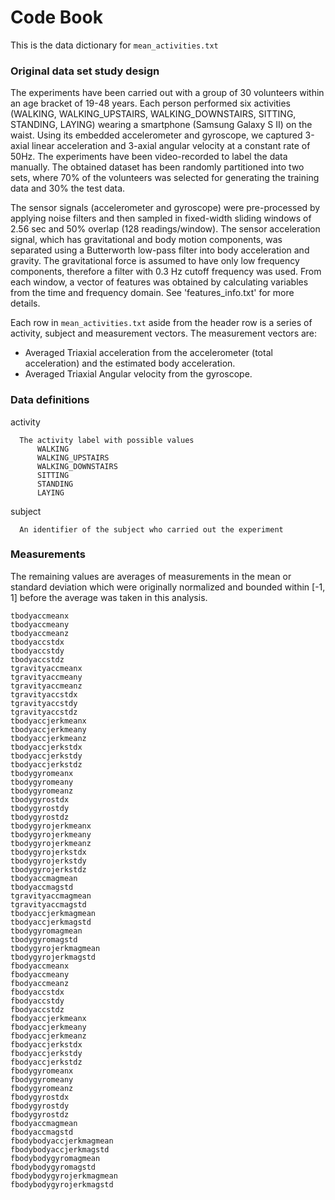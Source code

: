 # Code Book

This is the data dictionary for `mean_activities.txt`

### Original data set study design

The experiments have been carried out with a group of 30 volunteers within an age bracket of 19-48 years. Each person performed six activities (WALKING, WALKING_UPSTAIRS, WALKING_DOWNSTAIRS, SITTING, STANDING, LAYING) wearing a smartphone (Samsung Galaxy S II) on the waist. Using its embedded accelerometer and gyroscope, we captured 3-axial linear acceleration and 3-axial angular velocity at a constant rate of 50Hz. The experiments have been video-recorded to label the data manually. The obtained dataset has been randomly partitioned into two sets, where 70% of the volunteers was selected for generating the training data and 30% the test data. 

The sensor signals (accelerometer and gyroscope) were pre-processed by applying noise filters and then sampled in fixed-width sliding windows of 2.56 sec and 50% overlap (128 readings/window). The sensor acceleration signal, which has gravitational and body motion components, was separated using a Butterworth low-pass filter into body acceleration and gravity. The gravitational force is assumed to have only low frequency components, therefore a filter with 0.3 Hz cutoff frequency was used. From each window, a vector of features was obtained by calculating variables from the time and frequency domain. See 'features_info.txt' for more details.


Each row in `mean_activities.txt` aside from the header row is a series of activity, subject and measurement vectors.  The measurement vectors are:

- Averaged Triaxial acceleration from the accelerometer (total acceleration) and the estimated body acceleration.  
- Averaged Triaxial Angular velocity from the gyroscope.  


### Data definitions

activity
```
  The activity label with possible values  
      WALKING  
      WALKING_UPSTAIRS  
      WALKING_DOWNSTAIRS  
      SITTING  
      STANDING  
      LAYING  
```
      
subject  
```
  An identifier of the subject who carried out the experiment
```
  
### Measurements  

The remaining values are averages of measurements in the mean or standard deviation which were originally normalized and bounded within [-1, 1] before the average was taken in this analysis.
  
```
tbodyaccmeanx  
tbodyaccmeany  
tbodyaccmeanz  
tbodyaccstdx  
tbodyaccstdy  
tbodyaccstdz  
tgravityaccmeanx  
tgravityaccmeany  
tgravityaccmeanz  
tgravityaccstdx  
tgravityaccstdy  
tgravityaccstdz  
tbodyaccjerkmeanx  
tbodyaccjerkmeany  
tbodyaccjerkmeanz  
tbodyaccjerkstdx  
tbodyaccjerkstdy  
tbodyaccjerkstdz  
tbodygyromeanx  
tbodygyromeany  
tbodygyromeanz  
tbodygyrostdx  
tbodygyrostdy  
tbodygyrostdz  
tbodygyrojerkmeanx  
tbodygyrojerkmeany  
tbodygyrojerkmeanz  
tbodygyrojerkstdx  
tbodygyrojerkstdy  
tbodygyrojerkstdz  
tbodyaccmagmean  
tbodyaccmagstd  
tgravityaccmagmean  
tgravityaccmagstd  
tbodyaccjerkmagmean  
tbodyaccjerkmagstd  
tbodygyromagmean  
tbodygyromagstd  
tbodygyrojerkmagmean  
tbodygyrojerkmagstd  
fbodyaccmeanx  
fbodyaccmeany  
fbodyaccmeanz  
fbodyaccstdx  
fbodyaccstdy  
fbodyaccstdz  
fbodyaccjerkmeanx  
fbodyaccjerkmeany  
fbodyaccjerkmeanz  
fbodyaccjerkstdx  
fbodyaccjerkstdy  
fbodyaccjerkstdz  
fbodygyromeanx  
fbodygyromeany  
fbodygyromeanz  
fbodygyrostdx  
fbodygyrostdy  
fbodygyrostdz  
fbodyaccmagmean  
fbodyaccmagstd  
fbodybodyaccjerkmagmean  
fbodybodyaccjerkmagstd  
fbodybodygyromagmean  
fbodybodygyromagstd  
fbodybodygyrojerkmagmean  
fbodybodygyrojerkmagstd
```